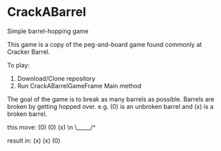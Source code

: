 # CrackABarrel
Simple barrel-hopping game

This game is a copy of the peg-and-board game found commonly at Cracker Barrel.

To play:
1) Download/Clone repository
2) Run CrackABarrelGameFrame Main method

The goal of the game is to break as many barrels as possible.
Barrels are broken by getting hopped over.
e.g.
(0) is an unbroken barrel and (x) is a broken barrel.

this move:
(0) (0) (x) \n
 \\_____/^
  
result in:
(x) (x) (0)
